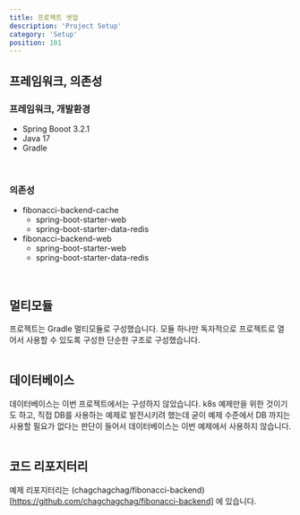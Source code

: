 ```yaml
---
title: 프로젝트 셋업 
description: 'Project Setup'
category: 'Setup'
position: 101
---
```


## 프레임워크, 의존성
### 프레임워크, 개발환경
- Spring Booot 3.2.1
- Java 17
- Gradle
<br>

### 의존성
- fibonacci-backend-cache
  - spring-boot-starter-web
  - spring-boot-starter-data-redis
- fibonacci-backend-web
  - spring-boot-starter-web
  - spring-boot-starter-data-redis
<br>

## 멀티모듈
프로젝트는 Gradle 멀티모듈로 구성했습니다. 모듈 하나만 독자적으로 프로젝트로 열어서 사용할 수 있도록 구성한 단순한 구조로 구성했습니다.<br>
<br>

## 데이터베이스
데이터베이스는 이번 프로젝트에서는 구성하지 않았습니다. k8s 예제만을 위한 것이기도 하고, 직접 DB를 사용하는 예제로 발전시키려 했는데 굳이 예제 수준에서 DB 까지는 사용할 필요가 없다는 판단이 들어서 데이터베이스는 이번 예제에서 사용하지 않습니다.<br>
<br>

## 코드 리포지터리
예제 리포지터리는 (chagchagchag/fibonacci-backend)[https://github.com/chagchagchag/fibonacci-backend] 에 있습니다. 
<br>


